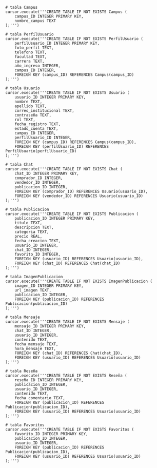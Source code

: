     # tabla Campus
    cursor.execute('''CREATE TABLE IF NOT EXISTS Campus (
        campus_ID INTEGER PRIMARY KEY,
        nombre_campus TEXT
    );''')

    # tabla PerfilUsuario
    cursor.execute('''CREATE TABLE IF NOT EXISTS PerfilUsuario (
        perfilUsuario_ID INTEGER PRIMARY KEY,
        foto_perfil TEXT,
        telefono TEXT,
        facultad TEXT,
        carrera TEXT,
        año_ingreso INTEGER,
        campus_ID INTEGER,
        FOREIGN KEY (campus_ID) REFERENCES Campus(campus_ID)
    );''')

    # tabla Usuario
    cursor.execute('''CREATE TABLE IF NOT EXISTS Usuario (
        usuario_ID INTEGER PRIMARY KEY,
        nombre TEXT,
        apellido TEXT,
        correo_institucional TEXT,
        contraseña TEXT,
        rol TEXT,
        fecha_registro TEXT,
        estado_cuenta TEXT,
        campus_ID INTEGER,
        perfilUsuario_ID INTEGER,
        FOREIGN KEY (campus_ID) REFERENCES Campus(campus_ID),
        FOREIGN KEY (perfilUsuario_ID) REFERENCES PerfilUsuario(perfilUsuario_ID)
    );''')

    # tabla Chat
    cursor.execute('''CREATE TABLE IF NOT EXISTS Chat (
        chat_ID INTEGER PRIMARY KEY,
        comprador_ID INTEGER,
        vendedor_ID INTEGER,
        publicacion_ID INTEGER,
        FOREIGN KEY (comprador_ID) REFERENCES Usuario(usuario_ID),
        FOREIGN KEY (vendedor_ID) REFERENCES Usuario(usuario_ID)
    );''')

    # tabla Publicacion
    cursor.execute('''CREATE TABLE IF NOT EXISTS Publicacion (
        publicacion_ID INTEGER PRIMARY KEY,
        titulo TEXT,
        descripcion TEXT,
        categoria TEXT,
        precio REAL,
        fecha_creacion TEXT,
        usuario_ID INTEGER,
        chat_ID INTEGER,
        favorito_ID INTEGER,
        FOREIGN KEY (usuario_ID) REFERENCES Usuario(usuario_ID),
        FOREIGN KEY (chat_ID) REFERENCES Chat(chat_ID)
    );''')

    # tabla ImagenPublicacion
    cursor.execute('''CREATE TABLE IF NOT EXISTS ImagenPublicacion (
        imagen_ID INTEGER PRIMARY KEY,
        url_imagen TEXT,
        publicacion_ID INTEGER,
        FOREIGN KEY (publicacion_ID) REFERENCES Publicacion(publicacion_ID)
    );''')

    # tabla Mensaje
    cursor.execute('''CREATE TABLE IF NOT EXISTS Mensaje (
        mensaje_ID INTEGER PRIMARY KEY,
        chat_ID INTEGER,
        usuario_ID INTEGER,
        contenido TEXT,
        fecha_mensaje TEXT,
        hora_mensaje TEXT,
        FOREIGN KEY (chat_ID) REFERENCES Chat(chat_ID),
        FOREIGN KEY (usuario_ID) REFERENCES Usuario(usuario_ID)
    );''')

    # tabla Reseña
    cursor.execute('''CREATE TABLE IF NOT EXISTS Reseña (
        reseña_ID INTEGER PRIMARY KEY,
        publicacion_ID INTEGER,
        usuario_ID INTEGER,
        contenido TEXT,
        fecha_comentario TEXT,
        FOREIGN KEY (publicacion_ID) REFERENCES Publicacion(publicacion_ID),
        FOREIGN KEY (usuario_ID) REFERENCES Usuario(usuario_ID)
    );''')

    # tabla Favoritos
    cursor.execute('''CREATE TABLE IF NOT EXISTS Favoritos (
        favorito_ID INTEGER PRIMARY KEY,
        publicacion_ID INTEGER,
        usuario_ID INTEGER,
        FOREIGN KEY (publicacion_ID) REFERENCES Publicacion(publicacion_ID),
        FOREIGN KEY (usuario_ID) REFERENCES Usuario(usuario_ID)
    );''')